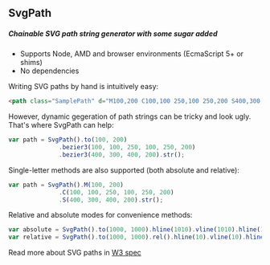 ## SvgPath

##### Chainable SVG path string generator with some sugar added

* Supports Node, AMD and browser environments (EcmaScript 5+ or shims)
* No dependencies

Writing SVG paths by hand is intuitively easy:
```html
<path class="SamplePath" d="M100,200 C100,100 250,100 250,200 S400,300 400,200" />
```

However, dynamic gegeration of path strings can be tricky and look ugly. That's where SvgPath can help:
```javascript
var path = SvgPath().to(100, 200)
              .bezier3(100, 100, 250, 100, 250, 200)
              .bezier3(400, 300, 400, 200).str();
```

Single-letter methods are also supported (both absolute and relative):
```javascript
var path = SvgPath().M(100, 200)
              .C(100, 100, 250, 100, 250, 200)
              .S(400, 300, 400, 200).str();
```

Relative and absolute modes for convenience methods:

```javascript
var absolute = SvgPath().to(1000, 1000).hline(1010).vline(1010).hline(1000).close();
var relative = SvgPath().to(1000, 1000).rel().hline(10).vline(10).hline(-10).close();
```

Read more about SVG paths in [W3 spec](http://www.w3.org/TR/SVG/paths.html#PathData)
